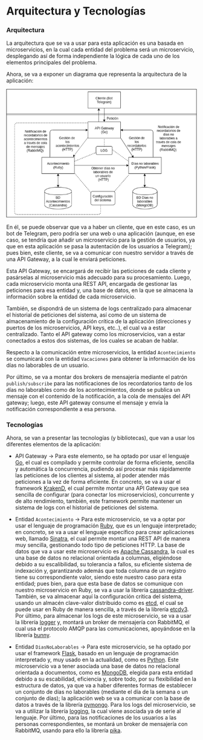 # Arquitectura y Tecnologías

### Arquitectura

La arquitectura que se va a usar para esta aplicación es una basada en microservicios, en la cual cada entidad del 
problema será un microservicio, desplegando así de forma independiente la lógica de cada uno de los elementos 
principales del problema. 

Ahora, se va a exponer un diagrama que representa la arquitectura de la aplicación:

![Diagrama Arquitectura](images/arquitectura_cc.png)

En él, se puede observar que va a haber un cliente, que en este caso, es un bot de Telegram, pero podría ser una web o 
una aplicación (aunque, en ese caso, se tendría que añadir un microservicio para la gestión de usuarios, ya que en esta
aplicación se pasa la autentación de los usuarios a Telegram); pues bien, este cliente, se va a comunicar con nuestro 
servidor a través de una API Gateway, a la cual le enviará peticiones. 

Esta API Gateway, se encargará de recibir las peticiones de cada cliente y pasárselas al microservicio más adecuado para
su procesamiento. Luego, cada microservicio monta una REST API, encargada de gestionar las peticiones para esa entidad 
y, una base de datos, en la que se almacena la información sobre la entidad de cada microservicio.

También, se dispondrá de un sistema de logs centralizado para almacenar el historial de peticiones del sistema, así 
como de un sistema de almacenamiento de la configuración crítica de la aplicación (direcciones y puertos de los 
microservicios, API keys, etc..), el cual va a estar centralizado. Tanto el API gateway como los microservicios, van a 
estar conectados a estos dos sistemas, de los cuales se acaban de hablar.

Respecto a la comunicación entre microservicios, la entidad `Acontecimiento` se comunicará con la entidad `Vacaciones`
para obtener la información de los días no laborables de un usuario.

Por último, se va a montar dos brokers de mensajería mediante el patrón `publish/subscribe` para las notificaciones de 
los recordatorios tanto de los días no laborables como de los acontecimientos, donde se publica un mensaje con el 
contenido de la notificación, a la cola de mensajes del API gateway; luego, este API gateway consume el mensaje y envía 
la notificación correspondiente a esa persona. 

### Tecnologías

Ahora, se van a presentar las tecnologías (y bibliotecas), que van a usar los diferentes elementos de la aplicación:

- API Gateway -> Para este elemento, se ha optado por usar el lenguaje [Go](https://golang.org/), el cual es compilado y 
permite controlar de forma eficiente, sencilla y automática la concurrencia, pudiendo así procesar más rápidamente las 
peticiones de los clientes al sistema, al poder atender más peticiones a la vez de forma eficiente. En concreto, se va a 
usar el framework [KrakenD](https://github.com/devopsfaith/krakend), el cual permite montar una API Gateway que sea 
sencilla de configurar (para conectar los microservicios), concurrente y de alto rendimiento, también, este framework 
permite mantener un sistema de logs con el historial de peticiones del sistema.

- Entidad `Acontecimiento` -> Para este microservicio, se va a optar por usar el lenguaje de programación 
[Ruby](https://www.ruby-lang.org/en/), que es un lenguaje interpretado; en concreto, se va a usar el lenguaje específico 
para crear aplicaciones web, llamado [Sinatra](https://github.com/sinatra/sinatra), el cual permite montar una REST API 
de manera muy sencilla, gestionando todo tipo de peticiones HTTP. La base de datos que va a usar este microservicio es 
[Apache Cassandra](http://cassandra.apache.org/), la cual es una base de datos no relacional orientada a columnas, 
eligiéndose debido a su escalibilidad, su tolerancia a fallos, su eficiente sistema de indexación y, garantizando además
que toda columna de un registro tiene su correspondiente valor, siendo este nuestro caso para esta entidad; pues bien,
para que esta base de datos se comunique con nuestro microservicio en Ruby, se va a usar la librería 
[cassandra-driver](https://github.com/datastax/ruby-driver). También, se va almacenar aquí la configuración crítica del 
sistema, usando un almacén clave-valor distribuido como es [etcd](https://github.com/etcd-io/etcd), el cual se puede 
usar en Ruby de manera sencilla, a través de la librería [etcdv3](https://github.com/davissp14/etcdv3-ruby). Por último,
para almacenar los logs de este microservicio, se va a usar la librería [logger](https://github.com/ruby/logger) y, 
montará un broker de mensajería con RabbitMQ, el cual usa el protocolo AMQP para las comunicaciones, apoyándose en la 
librería [bunny](https://github.com/ruby-amqp/bunny).

- Entidad `DiasNoLaborables` -> Para este microservicio, se ha optado por usar el framework 
[Flask](http://flask.palletsprojects.com/en/1.1.x/), basado en un lenguaje de programación interpretado y, muy usado en 
la actualidad, como es [Python](https://www.python.org/). Este microservicio va a tener asociada una base de datos no 
relacional orientada a documentos, como es [MongoDB](https://www.mongodb.com/), elegida para esta entidad debido a su 
escabilidad, eficiencia y, sobre todo, por su flexibilidad en la estructura de datos, ya que va a haber diferentes 
formas de establecer un conjunto de días no laborables (mediante el día de la semana o un conjunto de días); la 
aplicación web se va a comunicar con la base de datos a través de la librería 
[pymongo](https://api.mongodb.com/python/current/). Para los logs del microservicio, se va a utilizar la librería 
[logging](https://docs.python.org/2/library/logging.html), la cual viene asociada ya de serie al lenguaje. Por último, 
para las notificaciones de los usuarios a las personas correspondientes, se montará un broker de mensajería con RabbitMQ, 
usando para ello la librería [pika](https://pika.readthedocs.io/en/stable/).
